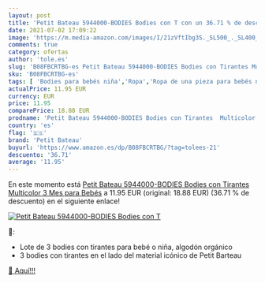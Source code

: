 ```yaml
---
layout: post
title: 'Petit Bateau 5944000-BODIES Bodies con T con un 36.71 % de descuento'
date: 2021-07-02 17:09:22
image: 'https://m.media-amazon.com/images/I/21zVftIbg3S._SL500_._SL400_.jpg'
comments: true
category: ofertas
author: 'tole.es'
slug: 'B08FBCRTBG-es Petit Bateau 5944000-BODIES Bodies con Tirantes Multicolor...'
sku: 'B08FBCRTBG-es'
tags: [ 'Bodies para bebés niña','Ropa','Ropa de una pieza para bebés niña','Ropa para bebés','Ropa para bebés niña','bebés','petit bateau', ]
actualPrice: 11.95 EUR
currency: EUR
price: 11.95
comparePrice: 18.88 EUR
prodname: 'Petit Bateau 5944000-BODIES Bodies con Tirantes  Multicolor  3 Mes para Bebés'
country: 'es'
flag: '🇪🇸'
brand: 'Petit Bateau'
buyurl: 'https://www.amazon.es/dp/B08FBCRTBG/?tag=tolees-21'
descuento: '36.71'
average: '11.95'
---
```


En este momento está [Petit Bateau 5944000-BODIES Bodies con Tirantes  Multicolor  3 Mes para Bebés](https://www.amazon.es/dp/B08FBCRTBG/?tag=tolees-21) a 11.95 EUR (original: 18.88 EUR) (36.71 %  de descuento) en el siguiente enlace!

[![Petit Bateau 5944000-BODIES Bodies con T](https://m.media-amazon.com/images/I/21zVftIbg3S._SL500_._SL400_.jpg)](https://www.amazon.es/dp/B08FBCRTBG/?tag=tolees-21)

🔎:

- Lote de 3 bodies con tirantes para bebé o niña, algodón orgánico
- 3 bodies con tirantes en el lado del material icónico de Petit Barteau

[🛒 Aquí!!!](https://www.amazon.es/dp/B08FBCRTBG/?tag=tolees-21)
